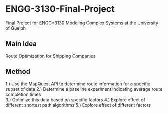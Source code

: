 # ENGG-3130-Final-Project
Final Project for ENGG*3130 Modeling Complex Systems at the University of Guelph

## Main Idea
Route Optimization for Shipping Companies

## Method
1.) Use the MapQuest API to determine route information for a specific subset of data
2.) Determine a baseline experiment indicating average route completion times  
3.) Optimize this data based on specific factors
4.) Explore effect of different shortest path algorithms
5.) Explore effect of different factors


